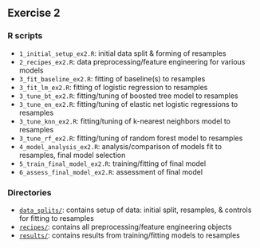 ## Exercise 2

### R scripts

- `1_initial_setup_ex2.R`: initial data split & forming of resamples
- `2_recipes_ex2.R`: data preprocessing/feature engineering for various models
- `3_fit_baseline_ex2.R`: fitting of baseline(s) to resamples 
- `3_fit_lm_ex2.R`: fitting of logistic regression to resamples
- `3_tune_bt_ex2.R`: fitting/tuning of boosted tree model to resamples 
- `3_tune_en_ex2.R`: fitting/tuning of elastic net logistic regressions to resamples 
- `3_tune_knn_ex2.R`: fitting/tuning of k-nearest neighbors model to resamples 
- `3_tune_rf_ex2.R`: fitting/tuning of random forest model to resamples 
- `4_model_analysis_ex2.R`: analysis/comparison of models fit to resamples, final model selection
- `5_train_final_model_ex2.R`: training/fitting of final model
- `6_assess_final_model_ex2.R`: assessment of final model

### Directories

- [`data_splits/`](exercise_2/data_splits/): contains setup of data: initial split, resamples, & controls for fitting to resamples 
- [`recipes/`](exercise_2/recipes/): contains all preprocessing/feature engineering objects
- [`results/`](exercise_2/results/): contains results from training/fitting models to resamples